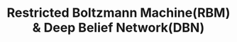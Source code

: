 ---
title: Restricted Boltzmann Machine(RBM) & Deep Belief Network(DBN)
tags: [Generative Model, RBM, DBN]
style: fill
color: info
description: Summary of Restricted Boltzmann Machine & Deep Belief Network
external_url: https://rla020.tistory.com/40
---